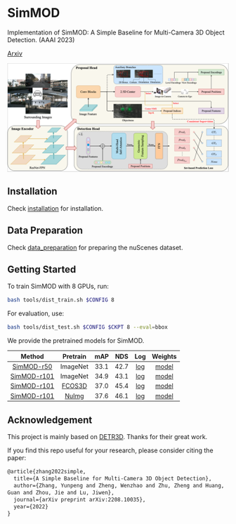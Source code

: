 # SimMOD
Implementation of SimMOD: A Simple Baseline for Multi-Camera 3D Object Detection. (AAAI 2023)

[Arxiv](http://arxiv.org/abs/2208.10035)

![framework](figs/SimMOD.jpg "The overall framework of SimMOD")

## Installation
Check [installation](docs/installation.md) for installation.

## Data Preparation
Check [data_preparation](docs/data_preparation.md) for preparing the nuScenes dataset.

## Getting Started
To train SimMOD with 8 GPUs, run:
```bash
bash tools/dist_train.sh $CONFIG 8
```

For evaluation, use:
```bash
bash tools/dist_test.sh $CONFIG $CKPT 8 --eval=bbox
```

We provide the pretrained models for SimMOD.

|Method | Pretrain | mAP      | NDS     | Log | Weights |
|:------:|:----------:|:-------:|:--------:|:------:|:-----:|
| [SimMOD-r50](projects/configs/simmod/simmod_r50.py) | ImageNet | 33.1 | 42.7 | [log](https://github.com/zhangyp15/SimMOD/releases/download/v0.0.1-initial/simmod_r50.log) | [model](https://github.com/zhangyp15/SimMOD/releases/download/v0.0.1-initial/simmod_r50_ep24.pth) |
| [SimMOD-r101](projects/configs/simmod/simmod_r101.py) | ImageNet | 34.9 | 43.1 | [log](https://github.com/zhangyp15/SimMOD/releases/download/v0.0.1-initial/simmod_r101.log) | [model](https://github.com/zhangyp15/SimMOD/releases/download/v0.0.1-initial/simmod_r101_ep24.pth) |
| [SimMOD-r101](projects/configs/simmod/simmod_r101_fcos3d.py) | [FCOS3D](https://github.com/zhangyp15/SimMOD/releases/download/v0.0.1-initial/r101_dcn_fcos3d_pretrain_process.pth) | 37.0 | 45.4 | [log](https://github.com/zhangyp15/SimMOD/releases/download/v0.0.1-initial/simmod_r101_fcos3d.log) | [model](https://github.com/zhangyp15/SimMOD/releases/download/v0.0.1-initial/simmod_r101_fcos3d_ep24.pth) |
| [SimMOD-r101](projects/configs/simmod/simmod_r101_nuimg.py) | [NuImg](https://github.com/zhangyp15/SimMOD/releases/download/v0.0.1-initial/cascade_mask_rcnn_r101_fpn_1x_nuim_process.pth) | 37.6 | 46.1 | [log](https://github.com/zhangyp15/SimMOD/releases/download/v0.0.1-initial/simmod_r101_nuimg.log) | [model](https://github.com/zhangyp15/SimMOD/releases/download/v0.0.1-initial/simmod_r101_nuimg_ep24.pth) |

## Acknowledgement
This project is mainly based on [DETR3D](https://github.com/WangYueFt/detr3d). Thanks for their great work.

If you find this repo useful for your research, please consider citing the paper:
```
@article{zhang2022simple,
  title={A Simple Baseline for Multi-Camera 3D Object Detection},
  author={Zhang, Yunpeng and Zheng, Wenzhao and Zhu, Zheng and Huang, Guan and Zhou, Jie and Lu, Jiwen},
  journal={arXiv preprint arXiv:2208.10035},
  year={2022}
}
```
